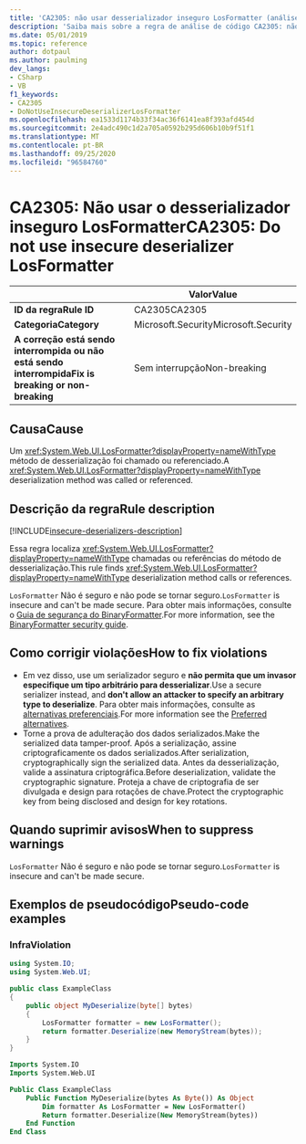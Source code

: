 ```yaml
---
title: 'CA2305: não usar desserializador inseguro LosFormatter (análise de código)'
description: 'Saiba mais sobre a regra de análise de código CA2305: não use o desserializador inseguro LosFormatter'
ms.date: 05/01/2019
ms.topic: reference
author: dotpaul
ms.author: paulming
dev_langs:
- CSharp
- VB
f1_keywords:
- CA2305
- DoNotUseInsecureDeserializerLosFormatter
ms.openlocfilehash: ea1533d1174b33f34ac36f6141ea8f393afd454d
ms.sourcegitcommit: 2e4adc490c1d2a705a0592b295d606b10b9f51f1
ms.translationtype: MT
ms.contentlocale: pt-BR
ms.lasthandoff: 09/25/2020
ms.locfileid: "96584760"
---
```

# <a name="ca2305-do-not-use-insecure-deserializer-losformatter"></a><span data-ttu-id="6ed18-103">CA2305: Não usar o desserializador inseguro LosFormatter</span><span class="sxs-lookup"><span data-stu-id="6ed18-103">CA2305: Do not use insecure deserializer LosFormatter</span></span>

| | <span data-ttu-id="6ed18-104">Valor</span><span class="sxs-lookup"><span data-stu-id="6ed18-104">Value</span></span> |
|-|-|
| <span data-ttu-id="6ed18-105">**ID da regra**</span><span class="sxs-lookup"><span data-stu-id="6ed18-105">**Rule ID**</span></span> |<span data-ttu-id="6ed18-106">CA2305</span><span class="sxs-lookup"><span data-stu-id="6ed18-106">CA2305</span></span>|
| <span data-ttu-id="6ed18-107">**Categoria**</span><span class="sxs-lookup"><span data-stu-id="6ed18-107">**Category**</span></span> |<span data-ttu-id="6ed18-108">Microsoft.Security</span><span class="sxs-lookup"><span data-stu-id="6ed18-108">Microsoft.Security</span></span>|
| <span data-ttu-id="6ed18-109">**A correção está sendo interrompida ou não está sendo interrompida**</span><span class="sxs-lookup"><span data-stu-id="6ed18-109">**Fix is breaking or non-breaking**</span></span> |<span data-ttu-id="6ed18-110">Sem interrupção</span><span class="sxs-lookup"><span data-stu-id="6ed18-110">Non-breaking</span></span>|

## <a name="cause"></a><span data-ttu-id="6ed18-111">Causa</span><span class="sxs-lookup"><span data-stu-id="6ed18-111">Cause</span></span>

<span data-ttu-id="6ed18-112">Um <xref:System.Web.UI.LosFormatter?displayProperty=nameWithType> método de desserialização foi chamado ou referenciado.</span><span class="sxs-lookup"><span data-stu-id="6ed18-112">A <xref:System.Web.UI.LosFormatter?displayProperty=nameWithType> deserialization method was called or referenced.</span></span>

## <a name="rule-description"></a><span data-ttu-id="6ed18-113">Descrição da regra</span><span class="sxs-lookup"><span data-stu-id="6ed18-113">Rule description</span></span>

[!INCLUDE[insecure-deserializers-description](~/includes/code-analysis/insecure-deserializers-description.md)]

<span data-ttu-id="6ed18-114">Essa regra localiza <xref:System.Web.UI.LosFormatter?displayProperty=nameWithType> chamadas ou referências do método de desserialização.</span><span class="sxs-lookup"><span data-stu-id="6ed18-114">This rule finds <xref:System.Web.UI.LosFormatter?displayProperty=nameWithType> deserialization method calls or references.</span></span>

<span data-ttu-id="6ed18-115">`LosFormatter` Não é seguro e não pode se tornar seguro.</span><span class="sxs-lookup"><span data-stu-id="6ed18-115">`LosFormatter` is insecure and can't be made secure.</span></span> <span data-ttu-id="6ed18-116">Para obter mais informações, consulte o [Guia de segurança do BinaryFormatter](../../../standard/serialization/binaryformatter-security-guide.md).</span><span class="sxs-lookup"><span data-stu-id="6ed18-116">For more information, see the [BinaryFormatter security guide](../../../standard/serialization/binaryformatter-security-guide.md).</span></span>

## <a name="how-to-fix-violations"></a><span data-ttu-id="6ed18-117">Como corrigir violações</span><span class="sxs-lookup"><span data-stu-id="6ed18-117">How to fix violations</span></span>

- <span data-ttu-id="6ed18-118">Em vez disso, use um serializador seguro e **não permita que um invasor especifique um tipo arbitrário para desserializar**.</span><span class="sxs-lookup"><span data-stu-id="6ed18-118">Use a secure serializer instead, and **don't allow an attacker to specify an arbitrary type to deserialize**.</span></span> <span data-ttu-id="6ed18-119">Para obter mais informações, consulte as [alternativas preferenciais](../../../standard/serialization/binaryformatter-security-guide.md#preferred-alternatives).</span><span class="sxs-lookup"><span data-stu-id="6ed18-119">For more information see the [Preferred alternatives](../../../standard/serialization/binaryformatter-security-guide.md#preferred-alternatives).</span></span>
- <span data-ttu-id="6ed18-120">Torne a prova de adulteração dos dados serializados.</span><span class="sxs-lookup"><span data-stu-id="6ed18-120">Make the serialized data tamper-proof.</span></span> <span data-ttu-id="6ed18-121">Após a serialização, assine criptograficamente os dados serializados.</span><span class="sxs-lookup"><span data-stu-id="6ed18-121">After serialization, cryptographically sign the serialized data.</span></span> <span data-ttu-id="6ed18-122">Antes da desserialização, valide a assinatura criptográfica.</span><span class="sxs-lookup"><span data-stu-id="6ed18-122">Before deserialization, validate the cryptographic signature.</span></span> <span data-ttu-id="6ed18-123">Proteja a chave de criptografia de ser divulgada e design para rotações de chave.</span><span class="sxs-lookup"><span data-stu-id="6ed18-123">Protect the cryptographic key from being disclosed and design for key rotations.</span></span>

## <a name="when-to-suppress-warnings"></a><span data-ttu-id="6ed18-124">Quando suprimir avisos</span><span class="sxs-lookup"><span data-stu-id="6ed18-124">When to suppress warnings</span></span>

<span data-ttu-id="6ed18-125">`LosFormatter` Não é seguro e não pode se tornar seguro.</span><span class="sxs-lookup"><span data-stu-id="6ed18-125">`LosFormatter` is insecure and can't be made secure.</span></span>

## <a name="pseudo-code-examples"></a><span data-ttu-id="6ed18-126">Exemplos de pseudocódigo</span><span class="sxs-lookup"><span data-stu-id="6ed18-126">Pseudo-code examples</span></span>

### <a name="violation"></a><span data-ttu-id="6ed18-127">Infra</span><span class="sxs-lookup"><span data-stu-id="6ed18-127">Violation</span></span>

```csharp
using System.IO;
using System.Web.UI;

public class ExampleClass
{
    public object MyDeserialize(byte[] bytes)
    {
        LosFormatter formatter = new LosFormatter();
        return formatter.Deserialize(new MemoryStream(bytes));
    }
}
```

```vb
Imports System.IO
Imports System.Web.UI

Public Class ExampleClass
    Public Function MyDeserialize(bytes As Byte()) As Object
        Dim formatter As LosFormatter = New LosFormatter()
        Return formatter.Deserialize(New MemoryStream(bytes))
    End Function
End Class
```
